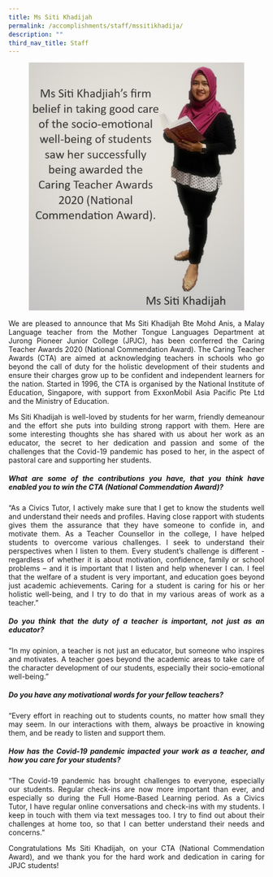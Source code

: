 ```yaml
---
title: Ms Siti Khadijah
permalink: /accomplishments/staff/mssitikhadija/
description: ""
third_nav_title: Staff
---
```

<figure>
<img src="/images/Ms%20Siti%20Khadijah.jpg">
</figure>
<div align="justify">
<p>
We are pleased to announce that Ms Siti Khadijah Bte Mohd Anis, a Malay Language teacher from the Mother Tongue Languages Department at Jurong Pioneer Junior College (JPJC), has been conferred the Caring Teacher Awards 2020 (National Commendation Award). The Caring Teacher Awards (CTA) are aimed at acknowledging teachers in schools who go beyond the call of duty for the holistic development of their students and ensure their charges grow up to be confident and independent learners for the nation. Started in 1996, the CTA is organised by the National Institute of Education, Singapore, with support from ExxonMobil Asia Pacific Pte Ltd and the Ministry of Education.</p>

<p>
Ms Siti Khadijah is well-loved by students for her warm, friendly demeanour and the effort she puts into building strong rapport with them. Here are some interesting thoughts she has shared with us about her work as an educator, the secret to her dedication and passion and some of the challenges that the Covid-19 pandemic has posed to her, in the aspect of pastoral care and supporting her students.</p>

<h5><strong>What are some of the contributions you have, that you think have enabled you to win the CTA (National Commendation Award)?</strong></h5>
<p>
“As a Civics Tutor, I actively make sure that I get to know the students well and understand their needs and profiles. Having close rapport with students gives them the assurance that they have someone to confide in, and motivate them. As a Teacher Counsellor in the college, I have helped students to overcome various challenges. I seek to understand their perspectives when I listen to them. Every student’s challenge is different - regardless of whether it is about motivation, confidence, family or school problems – and it is important that I listen and help whenever I can. I feel that the welfare of a student is very important, and education goes beyond just academic achievements. Caring for a student is caring for his or her holistic well-being, and I try to do that in my various areas of work as a teacher.”</p>

<h5><strong>Do you think that the duty of a teacher is important, not just as an educator?</strong></h5>
<p>
“In my opinion, a teacher is not just an educator, but someone who inspires and motivates. A teacher goes beyond the academic areas to take care of the character development of our students, especially their socio-emotional well-being.”</p>

<h5><strong>Do you have any motivational words for your fellow teachers?</strong></h5>
<p>
“Every effort in reaching out to students counts, no matter how small they may seem. In our interactions with them, always be proactive in knowing them, and be ready to listen and support them.</p>

<h5><strong>How has the Covid-19 pandemic impacted your work as a teacher, and how you care for your students?</strong></h5>
<p>
“The Covid-19 pandemic has brought challenges to everyone, especially our students. Regular check-ins are now more important than ever, and especially so during the Full Home-Based Learning period. As a Civics Tutor, I have regular online conversations and check-ins with my students. I keep in touch with them via text messages too. I try to find out about their challenges at home too, so that I can better understand their needs and concerns.”</p>

<p>
Congratulations Ms Siti Khadijah, on your CTA (National Commendation Award), and we thank you for the hard work and dedication in caring for JPJC students!</p>

</div>